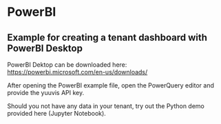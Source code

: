 # PowerBI
## Example for creating a tenant dashboard with PowerBI Desktop

PowerBI Dektop can be downloaded here:
https://powerbi.microsoft.com/en-us/downloads/

After opening the PowerBI example file, open the PowerQuery editor and provide the yuuvis API key.

Should you not have any data in your tenant, try out the Python demo provided here (Jupyter Notebook).
